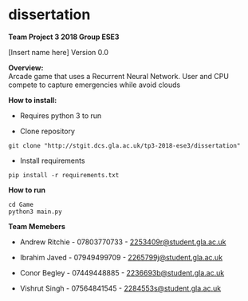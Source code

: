 # dissertation

**Team Project 3 2018 Group ESE3**

[Insert name here] Version 0.0

**Overview:**  
Arcade game that uses a Recurrent Neural Network. User and CPU compete to capture emergencies while avoid clouds   

**How to install:**

* Requires python 3 to run

* Clone repository

```
git clone "http://stgit.dcs.gla.ac.uk/tp3-2018-ese3/dissertation"
```

* Install requirements
```
pip install -r requirements.txt   
```

**How to run**

```
cd Game
python3 main.py
```

**Team Memebers**
* Andrew Ritchie - 07803770733 - 2253409r@student.gla.ac.uk

* Ibrahim Javed -  07949499709 - 2265799j@student.gla.ac.uk

* Conor Begley  -  07449448885 - 2236693b@student.gla.ac.uk

* Vishrut Singh -  07564841545 - 2284553s@student.gla.ac.uk
